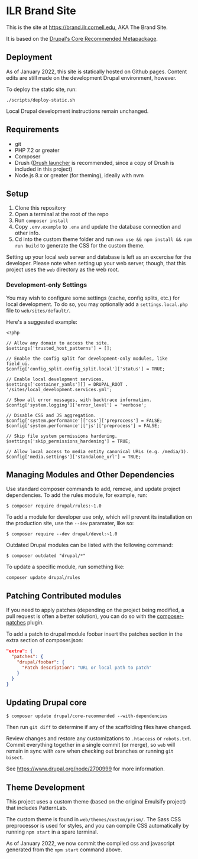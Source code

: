 # ILR Brand Site

This is the site at https://brand.ilr.cornell.edu, AKA The Brand Site.

It is based on the [Drupal's Core Recommended Metapackage][].

## Deployment

As of January 2022, this site is statically hosted on Github pages. Content edits are still made on the development Drupal environment, however.

To deploy the static site, run:

```
./scripts/deploy-static.sh
```

Local Drupal development instructions remain unchanged.

## Requirements

- git
- PHP 7.2 or greater
- Composer
- Drush ([Drush launcher][] is recommended, since a copy of Drush is included in this project)
- Node.js 8.x or greater (for theming), ideally with nvm

## Setup

1. Clone this repository
2. Open a terminal at the root of the repo
3. Run `composer install`
4. Copy `.env.example` to `.env` and update the database connection and other info.
5. Cd into the custom theme folder and run `nvm use && npm install && npm run build` to generate the CSS for the custom theme.

Setting up your local web server and database is left as an excercise for the developer. Please note when setting up your web server, though, that this project uses the `web` directory as the web root.

### Development-only Settings

You may wish to configure some settings (cache, config splits, etc.) for local development. To do so, you may optionally add a `settings.local.php` file to `web/sites/default/`.

Here's a suggested example:

```
<?php

// Allow any domain to access the site.
$settings['trusted_host_patterns'] = [];

// Enable the config split for development-only modules, like field_ui.
$config['config_split.config_split.local']['status'] = TRUE;

// Enable local development services.
$settings['container_yamls'][] = DRUPAL_ROOT . '/sites/local_development.services.yml';

// Show all error messages, with backtrace information.
$config['system.logging']['error_level'] = 'verbose';

// Disable CSS and JS aggregation.
$config['system.performance']['css']['preprocess'] = FALSE;
$config['system.performance']['js']['preprocess'] = FALSE;

// Skip file system permissions hardening.
$settings['skip_permissions_hardening'] = TRUE;

// Allow local access to media entity canonical URLs (e.g. /media/1).
$config['media.settings']['standalone_url'] = TRUE;
```

## Managing Modules and Other Dependencies

Use standard composer commands to add, remove, and update project dependencies. To add the rules module, for example, run:

```
$ composer require drupal/rules:~1.0
```

To add a module for developer use only, which will prevent its installation on the production site, use the `--dev` paramater, like so:

```
$ composer require --dev drupal/devel:~1.0
```

Outdated Drupal modules can be listed with the following command:

```
$ composer outdated "drupal/*"
```

To update a specific module, run something like:

```
composer update drupal/rules
```

## Patching Contributed modules

If you need to apply patches (depending on the project being modified, a pull request is often a better solution), you can do so with the [composer-patches][] plugin.

To add a patch to drupal module foobar insert the patches section in the extra section of composer.json:

```json
"extra": {
  "patches": {
    "drupal/foobar": {
      "Patch description": "URL or local path to patch"
    }
  }
}
```

## Updating Drupal core

```
$ composer update drupal/core-recommended --with-dependencies
```

Then run `git diff` to determine if any of the scaffolding files have changed.

Review changes and restore any customizations to `.htaccess` or `robots.txt`. Commit everything together in a single commit (or merge), so `web` will remain in sync with `core` when checking out branches or running `git bisect`.

See https://www.drupal.org/node/2700999 for more information.

## Theme Development

This project uses a custom theme (based on the original Emulsify project) that includes PatternLab.

The custom theme is found in `web/themes/custom/prism/`. The Sass CSS preprocessor is used for styles, and you can compile CSS automatically by running `npm start` in a spare terminal.

As of January 2022, we now commit the compiled css and javascript generated from the `npm start` command above.


[Drupal's Core Recommended Metapackage]: https://github.com/drupal/core-recommended
[Drush launcher]: https://github.com/drush-ops/drush-launcher
[composer-patches]: https://github.com/cweagans/composer-patches
